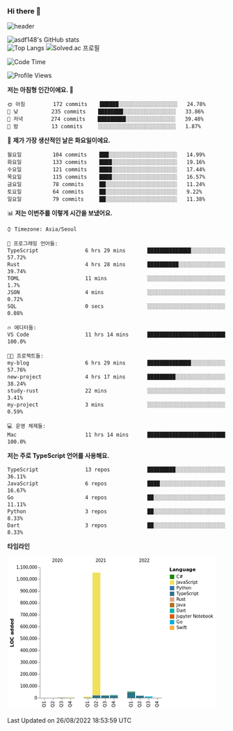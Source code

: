 ### Hi there 👋

![header](https://capsule-render.vercel.app/api?type=shark&color=gradient&height=300&section=header&text=asdf148&fontSize=90)

![asdf148's GitHub stats](https://github-readme-stats.vercel.app/api?username=asdf148&show_icons=true&theme=midnight-purple)<br>
![Top Langs](https://github-readme-stats.vercel.app/api/top-langs/?username=asdf148&layout=compact&theme=midnight-purple&langs_count=10)
![Solved.ac 프로필](http://mazassumnida.wtf/api/v2/generate_badge?boj=eldldk)

<!--
**asdf148/asdf148** is a ✨ _special_ ✨ repository because its `README.md` (this file) appears on your GitHub profile.

Here are some ideas to get you started:

- 🔭 I’m currently working on ...
- 🌱 I’m currently learning ...
- 👯 I’m looking to collaborate on ...
- 🤔 I’m looking for help with ...
- 💬 Ask me about ...
- 📫 How to reach me: ...
- 😄 Pronouns: ...
- ⚡ Fun fact: ...
-->

<!--START_SECTION:waka-->
![Code Time](http://img.shields.io/badge/Code%20Time-101%20hrs%2034%20mins-blue)

![Profile Views](http://img.shields.io/badge/Profile%20Views-4-blue)

**저는 아침형 인간이에요. 🐤** 

```text
🌞 아침         172 commits    ██████░░░░░░░░░░░░░░░░░░░   24.78% 
🌆 낮　         235 commits    ████████░░░░░░░░░░░░░░░░░   33.86% 
🌃 저녁         274 commits    █████████░░░░░░░░░░░░░░░░   39.48% 
🌙 밤　         13 commits     ░░░░░░░░░░░░░░░░░░░░░░░░░   1.87%

```
📅 **제가 가장 생산적인 날은 화요일이에요.** 

```text
월요일          104 commits    ███░░░░░░░░░░░░░░░░░░░░░░   14.99% 
화요일          133 commits    ████░░░░░░░░░░░░░░░░░░░░░   19.16% 
수요일          121 commits    ████░░░░░░░░░░░░░░░░░░░░░   17.44% 
목요일          115 commits    ████░░░░░░░░░░░░░░░░░░░░░   16.57% 
금요일          78 commits     ██░░░░░░░░░░░░░░░░░░░░░░░   11.24% 
토요일          64 commits     ██░░░░░░░░░░░░░░░░░░░░░░░   9.22% 
일요일          79 commits     ██░░░░░░░░░░░░░░░░░░░░░░░   11.38%

```


📊 **저는 이번주를 이렇게 시간을 보냈어요.** 

```text
⌚︎ Timezone: Asia/Seoul

💬 프로그래밍 언어들: 
TypeScript               6 hrs 29 mins       ██████████████░░░░░░░░░░░   57.72% 
Rust                     4 hrs 28 mins       ██████████░░░░░░░░░░░░░░░   39.74% 
TOML                     11 mins             ░░░░░░░░░░░░░░░░░░░░░░░░░   1.7% 
JSON                     4 mins              ░░░░░░░░░░░░░░░░░░░░░░░░░   0.72% 
SQL                      0 secs              ░░░░░░░░░░░░░░░░░░░░░░░░░   0.08%

🔥 에디터들: 
VS Code                  11 hrs 14 mins      █████████████████████████   100.0%

🐱‍💻 프로젝트들: 
my-blog                  6 hrs 29 mins       ██████████████░░░░░░░░░░░   57.76% 
new-project              4 hrs 17 mins       █████████░░░░░░░░░░░░░░░░   38.24% 
study-rust               22 mins             ░░░░░░░░░░░░░░░░░░░░░░░░░   3.41% 
my-project               3 mins              ░░░░░░░░░░░░░░░░░░░░░░░░░   0.59%

💻 운영 체제들: 
Mac                      11 hrs 14 mins      █████████████████████████   100.0%

```

**저는 주로 TypeScript 언어를 사용해요.** 

```text
TypeScript               13 repos            █████████░░░░░░░░░░░░░░░░   36.11% 
JavaScript               6 repos             ████░░░░░░░░░░░░░░░░░░░░░   16.67% 
Go                       4 repos             ██░░░░░░░░░░░░░░░░░░░░░░░   11.11% 
Python                   3 repos             ██░░░░░░░░░░░░░░░░░░░░░░░   8.33% 
Dart                     3 repos             ██░░░░░░░░░░░░░░░░░░░░░░░   8.33%

```


**타임라인**

![Chart not found](https://raw.githubusercontent.com/asdf148/asdf148/main/charts/bar_graph.png) 


 Last Updated on 26/08/2022 18:53:59 UTC
<!--END_SECTION:waka-->
